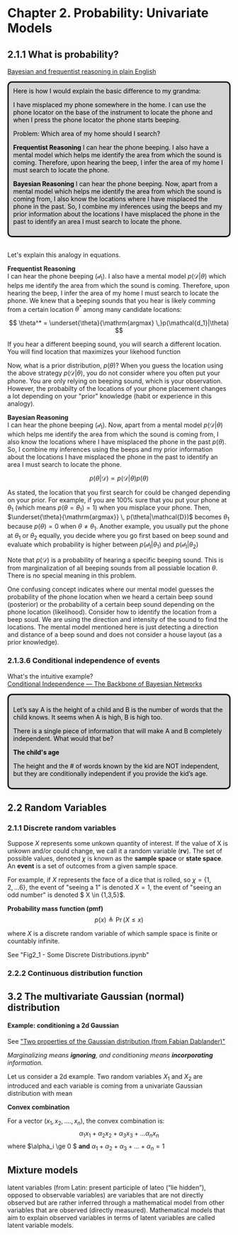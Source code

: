 <script src="https://cdn.mathjax.org/mathjax/latest/MathJax.js?config=TeX-AMS-MML_HTMLorMML"
  type="text/javascript">
</script>

# Chapter 2. Probability: Univariate Models  

## 2.1.1 What is probability? 

[Bayesian and frequentist reasoning in plain English](https://stats.stackexchange.com/questions/22/bayesian-and-frequentist-reasoning-in-plain-english)

<!DOCTYPE html>
<html lang="en">
  <head>
    <meta charset="UTF-8" />
    <meta name="viewport" content="width=device-width, initial-scale=1.0" />
    <title>Page Title</title>
    <style>
      /* The . with the boxed represents that it is a class */
      .boxed {
        background: lightgrey;
        color: black;
        border: 3px solid black;
        margin: 0px auto;
        width: auto;
        padding: 10px;
        border-radius: 10px;
      }
    </style>
  </head>
  <body>
  </body>
</html>

<div class="boxed">
Here is how I would explain the basic difference to my grandma:

I have misplaced my phone somewhere in the home. I can use the phone locator on the base of the instrument to locate the phone and when I press the phone locator the phone starts beeping.

Problem: Which area of my home should I search?

**Frequentist Reasoning**
I can hear the phone beeping. I also have a mental model which helps me identify the area from which the sound is coming. Therefore, upon hearing the beep, I infer the area of my home I must search to locate the phone.

**Bayesian Reasoning**
I can hear the phone beeping. Now, apart from a mental model which helps me identify the area from which the sound is coming from, I also know the locations where I have misplaced the phone in the past. So, I combine my inferences using the beeps and my prior information about the locations I have misplaced the phone in the past to identify an area I must search to locate the phone.
</div>


<br/>

Let's explain this analogy in equations. 

**Frequentist Reasoning**  
I can hear the phone beeping ($\mathcal{d_1}$). I also have a mental model $p(\mathcal{D}|\theta)$ which helps me identify the area from which the sound is coming. Therefore, upon hearing the beep, I infer the area of my home I must search to locate the phone.  We knew that a beeping sounds that you hear is likely comming from a certain location $\theta^*$ among many candidate locations:

$$ \theta^* = \underset{\theta}{\mathrm{argmax} \,}p(\mathcal{d_1}|\theta) $$

If you hear a different beeping sound, you will search a different location. You will find location that maximizes your likehood function 

Now, what is a prior distribution, $p(\theta)$? When you guess the location using the above strategy $p(\mathcal{D}|\theta)$, you do not consider where you often put your phone. You are only relying on beeping sound, which is your observation. However, the probabilty of the locations of your phone placement changes a lot depending on your "prior" knowledge (habit or experience in this analogy). 

**Bayesian Reasoning**  
I can hear the phone beeping ($\mathcal{d_1}$). Now, apart from a mental model $p(\mathcal{D}|\theta)$ which helps me identify the area from which the sound is coming from, I also know the locations where I have misplaced the phone in the past $p(\theta)$. So, I combine my inferences using the beeps and my prior information about the locations I have misplaced the phone in the past to identify an area I must search to locate the phone.

$$ p(\theta|\mathcal{D}) \propto p(\mathcal{D}|\theta)p(\theta)$$

As stated, the location that you first search for could be changed depending on your prior. For example, if you are 100% sure that you put your phone at $\theta_1$ (which means $p(\theta = \theta_1) = 1$) when you misplace your phone. Then, $\underset{\theta}{\mathrm{argmax}} \, p(\theta|\mathcal{D})$ becomes $\theta_1$ because $p(\theta)=0$ when $\theta \neq \theta_1$. Another example, you usually put the phone at $\theta_1$  or $\theta_2$ equally, you decide where you go first based on beep sound and evaluate which probability is higher between $p(\mathcal{d_1}|\theta_1)$ and $p(\mathcal{d_1}|\theta_2)$


Note that $p(\mathcal{D})$ is a probability of hearing a specific beeping sound. This is from marginalization of all beeping sounds from all possiable location $\theta$. There is no special meaning in this problem. 

One confusing concept indicates where our mental model guesses the probability of the phone location when we heard a certain beep sound (posterior) or the probability of a certain beep sound depending on the phone location (likelihood). Consider how to identify the location from a beep soud. We are using the direction and intensity of the sound to find the locations. The mental model mentioned here is just detecting a direction and distance of a beep sound and does not consider a house layout (as a prior knowledge). 


### 2.1.3.6 Conditional independence of events

What's the intuitive example?   
[Conditional Independence — The Backbone of Bayesian Networks](https://towardsdatascience.com/conditional-independence-the-backbone-of-bayesian-networks-85710f1b35b)

<div class="boxed">

Let’s say A is the height of a child and B is the number of words that the child knows. It seems when A is high, B is high too.

There is a single piece of information that will make A and B completely independent. What would that be?

**The child's age**

The height and the # of words known by the kid are NOT independent, but they are conditionally independent if you provide the kid’s age.

</div>

## 2.2 Random Variables

### 2.1.1 Discrete random variables

Suppose $X$ represents some unkown quantity of interest. If the value of X is unkown and/or could change, we call it a random variable (**rv**). The set of possible values, denoted $\chi$ is known as the **sample space** or **state space**. An **event** is a set of outcomes from a given sample space. 

For example, if $X$ represents the face of a dice that is rolled, so $\chi = \{1,2, ... 6\}$, the event of "seeing a 1" is denoted $X = 1$, the event of "seeing an odd number" is denoted $ X \in \{1,3,5\}$. 

**Probability mass function (pmf)**
$$ p(x) \triangleq \Pr (X \leq x) $$

where $X$ is a discrete random variable of which sample space is finite or countably infinite. 

See "Fig2_1 - Some Discrete Distributions.ipynb"



### 2.2.2 Continuous distribution function


## 3.2 The multivariate Gaussian (normal) distribution

#### Example: conditioning a 2d Gaussian

See ["Two properties of the Gaussian distribution (from Fabian Dablander)"](https://fabiandablander.com/statistics/Two-Properties.html)

*Marginalizing means **ignoring**, and conditioning means **incorporating** information.*

Let us consider a 2d example. Two random variables $X_1$ and $X_2$ are introduced and each variable is coming from a univariate Gaussian distribution with mean 


**Convex combination**

For a vector ($x_1, x_2, ...., x_n$), the convex combination is:
$$ \alpha_1 x_1 + \alpha_2 x_2 + \alpha_3 x_3+ ... \alpha_n x_n $$ 
where  $\alpha_i \ge 0 $ **and** $\alpha_1+ \alpha_2+ \alpha_3+ ... +\alpha_n = 1$


## Mixture models

latent variables (from Latin: present participle of lateo (“lie hidden”), opposed to observable variables) are variables that are not directly observed but are rather inferred through a mathematical model from other variables that are observed (directly measured). Mathematical models that aim to explain observed variables in terms of latent variables are called latent variable models. 